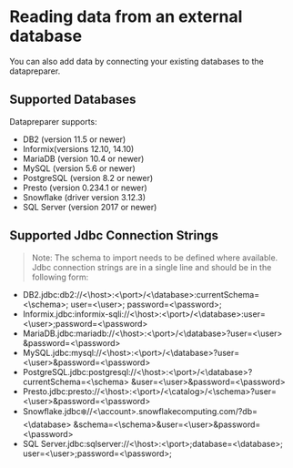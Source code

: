 # Reading data from an external database
You can also add data by connecting your existing databases to the datapreparer.

## Supported Databases 
Datapreparer supports: 

- DB2 (version 11.5 or newer)
- Informix(versions 12.10, 14.10)
- MariaDB (version 10.4 or newer)
- MySQL (version 5.6 or newer)
- PostgreSQL (version 8.2 or newer)
- Presto (version 0.234.1 or newer)
- Snowflake (driver version 3.12.3)
- SQL Server (version 2017 or newer)

## Supported Jdbc Connection Strings
> Note: The schema to import needs to be defined where available.
> Jdbc connection strings are in a single line and should be in the following form:

- DB2.jdbc:db2://<\host>:<\port>/<\database>:currentSchema=<\schema>;
user=<\user>;
password=<\password>;
- Informix.jdbc:informix-sqli://<\host>:<\port>/<\database>:user=<\user>;password=<\password>
- MariaDB.jdbc:mariadb://<\host>:<\port>/<\database>?user=<\user>
&password=<\password>
- MySQL.jdbc:mysql://<\host>:<\port>/<\database>?user=<\user>&password=<\password>
- PostgreSQL.jdbc:postgresql://<\host>:<\port>/<\database>?currentSchema=<\schema>
&user=<\user>&password=<\password>
- Presto.jdbc:presto://<\host>:<\port>/<\catalog>/<\schema>?user=<\user>&password=<\password>
- Snowflake.jdbc:snowflake://<\account>.snowflakecomputing.com/?db=<\database>
&schema=<\schema>&user=<\user>&password=<\password>
- SQL Server.jdbc:sqlserver://<\host>:<\port>;database=<\database>;
user=<\user>;password=<\password>;
